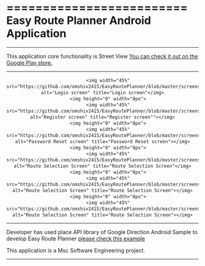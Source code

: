 =========================
Easy Route Planner Android Application
=========================


------------

This application core functionality is Street View [You can check it out on the Google Play store.](https://play.google.com/store/apps/details?id=com.msc.fitnesstracker)

------------



<div align="center">

        <img width="45%" src="https://github.com/omshiv2415/EasyRoutePlanner/blob/master/screenshots/Login.png" alt="Login screen" title="Login screen"</img>
        <img height="0" width="8px">
        <img width="45%" src="https://github.com/omshiv2415/EasyRoutePlanner/blob/master/screenshots/register.png" alt="Register screen" title="Register screen""></img>
        <img height="0" width="8px">
        <img width="45%" src="https://github.com/omshiv2415/EasyRoutePlanner/blob/master/screenshots/reset.png" alt="Password Reset screen" title="Password Reset screen"></img>
        <img height="0" width="8px">
        <img width="45%" src="https://github.com/omshiv2415/EasyRoutePlanner/blob/master/screenshots/routeselection_4.png" alt="Route Selection Screen" title="Route Selection Screen"</img>
        <img height="0" width="8px">
        <img width="45%" src="https://github.com/omshiv2415/EasyRoutePlanner/blob/master/screenshots/routeselection_2.png" alt="Route Selection Screen" title="Route Selection Screen"></img>
        <img height="0" width="8px">
        <img width="45%" src="https://github.com/omshiv2415/EasyRoutePlanner/blob/master/screenshots/routeselection_3.png" alt="Route Selection Screen" title="Route Selection Screen"></img>
        
</div>


------------

Developer has used place API library of Google Direction Android Sample to develop Easy Route Planner [please check this example](https://github.com/jd-alexander/Google-Directions-Android)

This application is a Msc Software Engineering project.

------------
